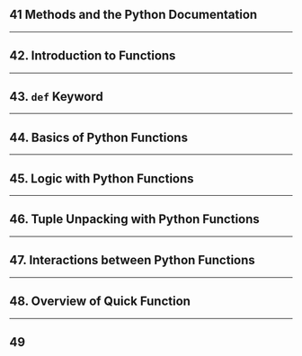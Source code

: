 ## 41 Methods and the Python Documentation

***

## 42. Introduction to Functions

***

## 43. `def` Keyword

***

## 44. Basics of Python Functions

***

## 45. Logic with Python Functions

***

## 46. Tuple Unpacking with Python Functions

***

## 47. Interactions between Python Functions

***

## 48. Overview of Quick Function

***

## 49









